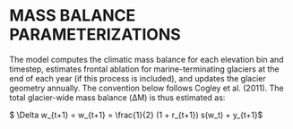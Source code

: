 # MASS BALANCE PARAMETERIZATIONS

The model computes the climatic mass balance for each elevation bin and timestep, estimates frontal ablation for marine-terminating glaciers at the end of each year (if this process is included), and updates the glacier geometry annually. The convention below follows Cogley et al. (2011). The total glacier-wide mass balance (ΔM) is thus estimated as:

$ \Delta w_{t+1} = w_{t+1} = \frac{1}{2} (1 + r_{t+1}) s(w_t) + y_{t+1}$